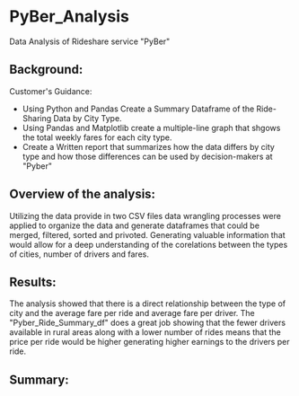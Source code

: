 # PyBer_Analysis
Data Analysis of Rideshare service "PyBer" 

## Background:
Customer's Guidance:
* Using Python and Pandas Create a Summary Dataframe of the Ride-Sharing Data by City Type.
* Using Pandas and Matplotlib create a multiple-line graph that shgows the total weekly fares for each city type.
* Create a Written report that summarizes how the data differs by city type and how those differences can be used by decision-makers at "Pyber"

## Overview of the analysis:
Utilizing the data provide in two CSV files data wrangling processes were applied to organize the data and generate dataframes that could be merged, filtered, sorted and privoted. Generating valuable information that would allow for a deep understanding of the corelations between the types of cities, number of drivers and fares. 

## Results:
The analysis showed that there is a direct relationship between the type of city and the average fare per ride and average fare per driver. The "Pyber_Ride_Summary_df" does a great job showing that the fewer drivers available in rural areas along with a lower number of rides means that the price per ride would be higher generating higher earnings to the drivers per ride. 

## Summary:
